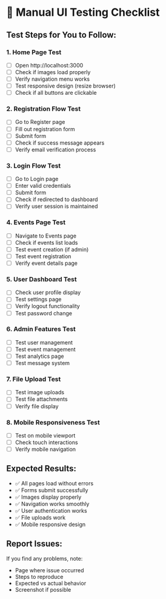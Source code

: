 # 🧪 Manual UI Testing Checklist

## **Test Steps for You to Follow:**

### **1. Home Page Test**
- [ ] Open http://localhost:3000
- [ ] Check if images load properly
- [ ] Verify navigation menu works
- [ ] Test responsive design (resize browser)
- [ ] Check if all buttons are clickable

### **2. Registration Flow Test**
- [ ] Go to Register page
- [ ] Fill out registration form
- [ ] Submit form
- [ ] Check if success message appears
- [ ] Verify email verification process

### **3. Login Flow Test**
- [ ] Go to Login page
- [ ] Enter valid credentials
- [ ] Submit form
- [ ] Check if redirected to dashboard
- [ ] Verify user session is maintained

### **4. Events Page Test**
- [ ] Navigate to Events page
- [ ] Check if events list loads
- [ ] Test event creation (if admin)
- [ ] Test event registration
- [ ] Verify event details page

### **5. User Dashboard Test**
- [ ] Check user profile display
- [ ] Test settings page
- [ ] Verify logout functionality
- [ ] Test password change

### **6. Admin Features Test**
- [ ] Test user management
- [ ] Test event management
- [ ] Test analytics page
- [ ] Test message system

### **7. File Upload Test**
- [ ] Test image uploads
- [ ] Test file attachments
- [ ] Verify file display

### **8. Mobile Responsiveness Test**
- [ ] Test on mobile viewport
- [ ] Check touch interactions
- [ ] Verify mobile navigation

## **Expected Results:**
- ✅ All pages load without errors
- ✅ Forms submit successfully
- ✅ Images display properly
- ✅ Navigation works smoothly
- ✅ User authentication works
- ✅ File uploads work
- ✅ Mobile responsive design

## **Report Issues:**
If you find any problems, note:
- Page where issue occurred
- Steps to reproduce
- Expected vs actual behavior
- Screenshot if possible

